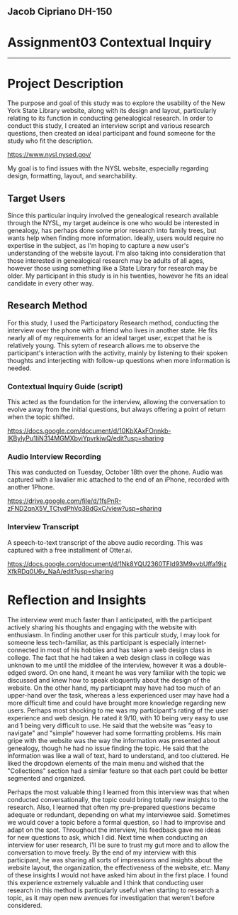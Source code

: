 ## Jacob Cipriano DH-150
# Assignment03 Contextual Inquiry
---

# Project Description
The purpose and goal of this study was to explore the usability of the New York State Library website, along with its design and layout, particularly relating to its function in conducting genealogical research. In order to conduct this study, I created an interview script and various research questions, then created an ideal participant and found someone for the study who fit the description. 

https://www.nysl.nysed.gov/

My goal is to find issues with the NYSL website, especially regarding design, formatting, layout, and searchability. 

## Target Users
Since this particular inquiry involved the genealogical research available through the NYSL, my target audeince is one who would be interested in genealogy, has perhaps done some prior research into family trees, but wants help when finding more information. Ideally, users would require no expertise in the subject, as I'm hoping to capture a new user's understanding of the website layout. I'm also taking into consideration that those interested in genealogical research may be adults of all ages, however those using something like a State Library for research may be older. My participant in this study is in his twenties, however he fits an ideal candidate in every other way. 

## Research Method
For this study, I used the Participatory Research method, conducting the interview over the phone with a friend who lives in another state. He fits nearly all of my requirements for an ideal target user, excpet that he is relatively young. This sytem of research allows me to observe the participant's interaction with the activity, mainly by listening to their spoken thoughts and interjecting with follow-up questions when more information is needed. 

### Contextual Inquiry Guide (script)
This acted as the foundation for the interview, allowing the conversation to evolve away from the initial questions, but always offering a point of return when the topic shifted.

https://docs.google.com/document/d/10KbXAxFOnnkb-lKBylyPu1IiN314MGMXbyiYpvrkiwQ/edit?usp=sharing

### Audio Interview Recording
This was conducted on Tuesday, October 18th over the phone. Audio was captured with a lavalier mic attached to the end of an iPhone, recorded with another 1Phone.

https://drive.google.com/file/d/1fsPnR-zFND2qnX5V_TCtydPhVq3BdGxC/view?usp=sharing

### Interview Transcript
A speech-to-text transcript of the above audio recording. This was captured with a free installment of Otter.ai. 

https://docs.google.com/document/d/1Nk8YQU2360TFId93M9xvbUffa19jzXfkRDq0U6v_NaA/edit?usp=sharing

# Reflection and Insights
The interview went much faster than I anticipated, with the participant actively sharing his thoughts and engaging with the website with enthusiasm. In finding another user for this particulr study, I may look for someone less tech-familiar, as this participant is especially internet-connected in most of his hobbies and has taken a web design class in college. The fact that he had taken a web design class in college was unknown to me until the middlee of the interview, however it was a double-edged sword. On one hand, it meant he was very familiar with the topic we discussed and knew how to speak eloquently about the design of the website. On the other hand, my particiapnt may have had too much of an upper-hand over the task, whereas a less experienced user may have had a more difficult time and could have brought more knowledge regarding new users. Perhaps most shocking to me was my participant's rating of the user experience and web design. He rated it 9/10, with 10 being very easy to use and 1 being very difficult to use. He said that the website was "easy to navigate" and "simple" however had some formatting problems. His main gripe with the website was the way the information was presented about genealogy, though he had no issue finding the topic. He said that the information was like a wall of text, hard to understand, and too cluttered. He liked the dropdown elements of the main menu and wished that the "Collections" section had a similar feature so that each part could be better segmented and organized. 

Perhaps the most valuable thing I learned from this interview was that when conducted conversationally, the topic could bring totally new insights to the research. Also, I learned that often my pre-prepared questions became adequate or redundant, depending on what my interviewee said. Sometimes we would cover a topic before a formal question, so I had to improvise and adapt on the spot. Throughout the interview, his feedback gave me ideas for new questions to ask, which I did. Next time when conducting an interview for user research, I'll be sure to trust my gut more and to allow the conversation to move freely. By the end of my interview with this participant, he was sharing all sorts of impressions and insights about the website layout, the organization, the effectiveness of the website, etc. Many of these insights I would not have asked him about in the first place. I found this experience extremely valuable and I think that conducting user research in this method is particularly useful when starting to research a topic, as it may open new avenues for investigation that weren't before considered. 
